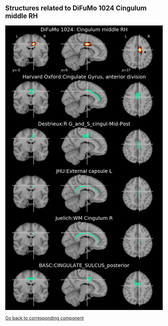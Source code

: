 


## Structures related to DiFuMo 1024 Cingulum middle RH

![536](536.jpg "Structures related to DiFuMo 1024 Cingulum middle RH")

[Go back to corresponding component](https://parietal-inria.github.io/DiFuMo/1024/html/536.html)
